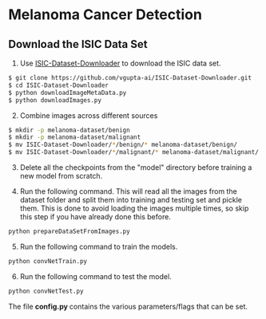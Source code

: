 # Melanoma Cancer Detection

## Download the ISIC Data Set
1) Use [ISIC-Dataset-Downloader](https://github.com/vgupta-ai/ISIC-Dataset-Downloader) to download the ISIC data set.
```bash
$ git clone https://github.com/vgupta-ai/ISIC-Dataset-Downloader.git
$ cd ISIC-Dataset-Downloader
$ python downloadImageMetaData.py
$ python downloadImages.py
```

2) Combine images across different sources
```bash
$ mkdir -p melanoma-dataset/benign
$ mkdir -p melanoma-dataset/malignant
$ mv ISIC-Dataset-Downloader/*/benign/* melanoma-dataset/benign/
$ mv ISIC-Dataset-Downloader/*/malignant/* melanoma-dataset/malignant/
```

3) Delete all the checkpoints from the "model" directory before training a new model from scratch.

4) Run the following command. This will read all the images from the dataset folder and split them into training and testing set and pickle them. This is done to avoid loading the images multiple times, so skip this step if you have already done this before.
```python
python prepareDataSetFromImages.py 
```

5) Run the following command to train the models. 
```python
python convNetTrain.py
```

6) Run the following command to test the model.
```python
python convNetTest.py 
```

The file <b> config.py </b> contains the various parameters/flags that can be set.
